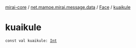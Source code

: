[mirai-core](../../index.md) / [net.mamoe.mirai.message.data](../index.md) / [Face](index.md) / [kuaikule](./kuaikule.md)

# kuaikule

`const val kuaikule: `[`Int`](https://kotlinlang.org/api/latest/jvm/stdlib/kotlin/-int/index.html)